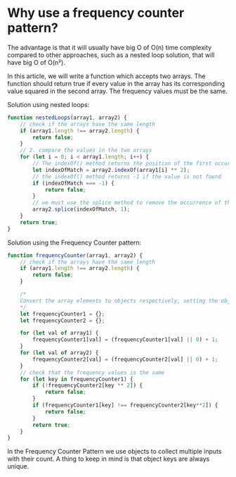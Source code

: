 # Why use a frequency counter pattern?

The advantage is that it will usually have big O of O(n) time complexity compared to other approaches, such as a nested loop solution, that will have big O of O(n²).

In this article, we will write a function which accepts two arrays. The function should return true if every value in the array has its corresponding value squared in the second array. The frequency values must be the same.

Solution using nested loops:

```jsx
function nestedLoops(array1, array2) {
    // check if the arrays have the same length
    if (array1.length !== array2.length) {
        return false;
    }
    // 2. compare the values in the two arrays
    for (let i = 0; i < array1.length; i++) {
        // The indexOf() method returns the position of the first occurrence of a value
        let indexOfMatch = array2.indexOf(array1[i] ** 2);
        // the indexOf() method returns -1 if the value is not found
        if (indexOfMatch === -1) {
            return false;
        }
        // we must use the splice method to remove the occurrence of the match, since the indexOf() method will return true on the same index if we do not remove it
        array2.splice(indexOfMatch, 1);
    }
    return true;
}
```

Solution using the Frequency Counter pattern:

```jsx
function frequencyCounter(array1, array2) {
    // check if the arrays have the same length
    if (array1.length !== array2.length) {
        return false;
    }

    /*
    Convert the array elements to objects respectively, setting the object keys equal to the array elements and the object values equal to the frequency of each array element.
    */
    let frequencyCounter1 = {};
    let frequencyCounter2 = {};

    for (let val of array1) {
        frequencyCounter1[val] = (frequencyCounter1[val] || 0) + 1;
    }
    for (let val of array2) {
        frequencyCounter2[val] = (frequencyCounter2[val] || 0) + 1;
    }
    // check that the frequency values is the same
    for (let key in frequencyCounter1) {
        if (!frequencyCounter2[key ** 2]) {
            return false;
        }            
        if (frequencyCounter1[key] !== frequencyCounter2[key**2]) {
            return false;
        }
        return true;
    }
}
```

In the Frequency Counter Pattern we use objects to collect multiple inputs with their count. A thing to keep in mind is that object keys are always unique.
